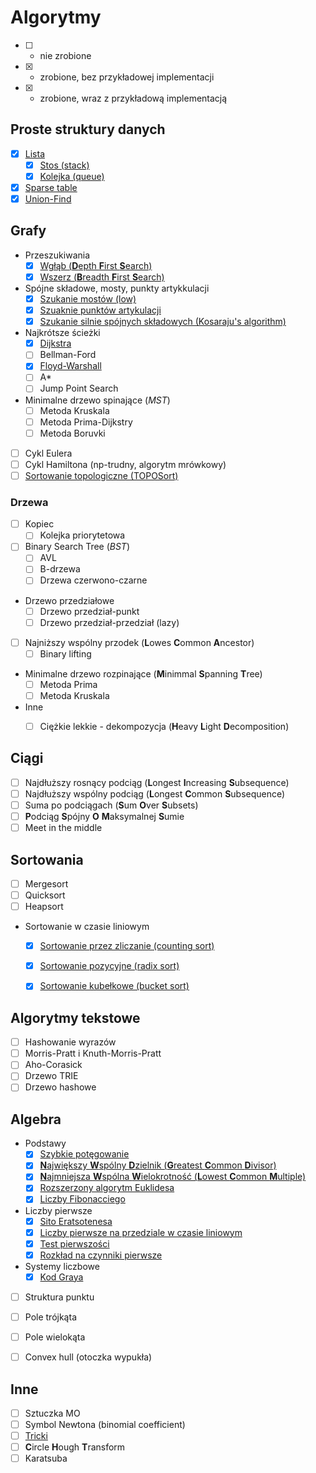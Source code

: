 # Algorytmy

* [ ] - nie zrobione
* [x] - zrobione, bez przykładowej implementacji
* [X] - zrobione, wraz z przykładową implementacją 

## Proste struktury danych
* [x] [Lista](Algorytmy/Proste_struktury_danych/Lista)
  * [x] [Stos (stack)](Algorytmy/Proste_struktury_danych/Stos)
  * [x] [Kolejka (queue)](Algorytmy/Proste_struktury_danych/Kolejka)
* [x] [Sparse table](Algorytmy/Proste_struktury_danych/Sparse_table)
* [x] [Union-Find](Algorytmy/Proste_struktury_danych/Union-Find)

## Grafy
* Przeszukiwania
	* [x] [Wgłąb (**D**epth **F**irst **S**earch)](Algorytmy/Grafy/Przeszukiwania/Depth_First_Search)
	* [x] [Wszerz (**B**readth **F**irst **S**earch)](Algorytmy/Grafy/Przeszukiwania/Breadth_First_Search)
* Spójne składowe, mosty, punkty artykkulacji
    * [x] [Szukanie mostów (low)](Algorytmy/Grafy/Spojne_skladowe/Szukanie_mostow)
    * [x] [Szuaknie punktów artykulacji](Algorytmy/Grafy/Spojne_skladowe/Szukanie_punktow_artykulacji)
	* [x] [Szukanie silnie spójnych składowych (Kosaraju's algorithm)](Algorytmy/Grafy/Spojne_skladowe/Kosarju)
* Najkrótsze ścieżki
	* [x] [Dijkstra](Algorytmy/Grafy/Najkr_sciezki/Dijkstra)
	* [ ] Bellman-Ford
    * [x] [Floyd-Warshall](Algorytmy/Grafy/Floyd-Warshall)
	* [ ] A*
	* [ ] Jump Point Search
* Minimalne drzewo spinające (_MST_)
	* [ ] Metoda Kruskala
	* [ ] Metoda Prima-Dijkstry
	* [ ] Metoda Boruvki
* [ ] Cykl Eulera
* [ ] Cykl Hamiltona (np-trudny, algorytm mrówkowy)
* [ ] [Sortowanie topologiczne (TOPOSort)](Algorytmy/Grafy/Inne/TOPOsort)

### Drzewa
* [ ] Kopiec
    * [ ] Kolejka priorytetowa
* [ ] Binary Search Tree (_BST_)
	* [ ] AVL
	* [ ] B-drzewa
	* [ ] Drzewa czerwono-czarne
* Drzewo przedziałowe
	* [ ] Drzewo przedział-punkt
	* [ ] Drzewo przedział-przedział (lazy)
* [ ] Najniższy wspólny przodek (**L**owes **C**ommon **A**ncestor)
	* [ ] Binary lifting
* Minimalne drzewo rozpinające (**M**inimmal **S**panning **T**ree)
	* [ ] Metoda Prima
	* [ ] Metoda Kruskala
* Inne
	* [ ] Ciężkie lekkie - dekompozycja (**H**eavy **L**ight **D**ecomposition)


## Ciągi
* [ ] Najdłuższy rosnący podciąg (**L**ongest **I**ncreasing **S**ubsequence)
* [ ] Najdłuższy wspólny podciąg (**L**ongest **C**ommon **S**ubsequence)
* [ ] Suma po podciągach (**S**um **O**ver **S**ubsets)
* [ ] **P**odciąg **S**pójny **O** **M**aksymalnej **S**umie
* [ ] Meet in the middle

## Sortowania
* [ ] Mergesort
* [ ] Quicksort
* [ ] Heapsort
* Sortowanie w czasie liniowym
  * [x] [Sortowanie przez zliczanie (counting sort)](Algorytmy/Sortowania/sortowanie_w_czasie_liniowym/Sortowanie_przez_zliczanie/)
  * [x] [Sortowanie pozycyjne (radix sort)](Algorytmy/Sortowania/sortowanie_w_czasie_liniowym/Sortowanie_pozycyjne/)
  * [x] [Sortowanie kubełkowe (bucket sort)](Algorytmy/Sortowania/sortowanie_w_czasie_liniowym/Sortowanie_kubelkowe/)


## Algorytmy tekstowe
* [ ] Hashowanie wyrazów
* [ ] Morris-Pratt i Knuth-Morris-Pratt
* [ ] Aho-Corasick
* [ ] Drzewo TRIE
* [ ] Drzewo hashowe

## Algebra
* Podstawy
	* [x] [Szybkie potęgowanie](Algorytmy/Algebra/Podstawy/Szybkie_potegowanie)
	* [x] [**N**ajwiększy **W**spólny **D**zielnik (**G**reatest **C**ommon **D**ivisor)](Algorytmy/Algebra/Podstawy/Najwiekszy_Wspolny_Dzielnik)
	* [x] [**N**ajmniejsza **W**spólna **W**ielokrotność (**L**owest **C**ommon **M**ultiple)](Algorytmy/Algebra/Podstawy/Najmniejsza_Wspolna_Wielokrotnosc)
	* [x] [Rozszerzony algorytm Euklidesa](Algorytmy/Algebra/Podstawy/Rozszerzony_algorytm_Euklidesa)
	* [x] [Liczby Fibonacciego](Algorytmy/Algebra/Podstawy/Liczby_Fibonacciego)
* Liczby pierwsze
	* [x] [Sito Eratsotenesa](Algorytmy/Algebra/Liczby_pierwsze/Sito_Eratsotenesa)
	* [x] [Liczby pierwsze na przedziale w czasie liniowym](Algorytmy/Algebra/Liczby_pierwsze/LinioweLiczbyPierwsze)
	* [x] [Test pierwszości](Algorytmy/Algebra/Liczby_pierwsze/Test_pierwszosci)
	* [x] [Rozkład na czynniki pierwsze](Algorytmy/Algebra/Liczby_pierwsze/Rozklad_na_czynniki_pierwsze)
* Systemy liczbowe
	* [x] [Kod Graya](Algorytmy/Algebra/Systemy_liczbowe/Kod_Graya)
* [ ] Struktura punktu
* [ ] Pole trójkąta
* [ ] Pole wielokąta
* [ ] Convex hull (otoczka wypukła)


## Inne
* [ ] Sztuczka MO
* [ ] Symbol Newtona (binomial coefficient)
* [ ] [Tricki](Algorytmy/Inne/Tricki)
* [ ] **C**ircle **H**ough **T**ransform
* [ ] Karatsuba

